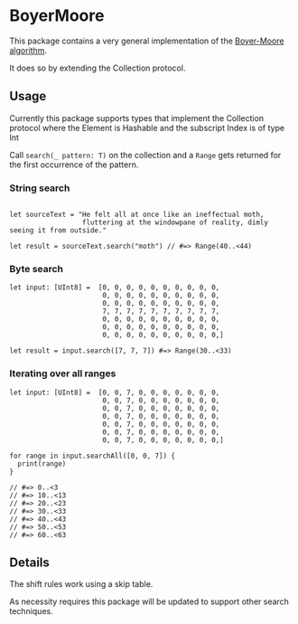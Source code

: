 # BoyerMoore

This package contains a very general implementation of the [Boyer-Moore algorithm](https://en.wikipedia.org/wiki/Boyer%E2%80%93Moore_string_search_algorithm).

It does so by extending the Collection protocol.

## Usage

Currently this package supports types that implement the Collection protocol where
the Element is Hashable and the subscript Index is of type Int

Call `search(_ pattern: T)` on the collection and a `Range` gets returned for
the first occurrence of the pattern.

### String search
```

let sourceText = "He felt all at once like an ineffectual moth,
                  fluttering at the windowpane of reality, dimly seeing it from outside."

let result = sourceText.search("moth") // #=> Range(40..<44)

```

### Byte search

```
let input: [UInt8] =  [0, 0, 0, 0, 0, 0, 0, 0, 0, 0,
                       0, 0, 0, 0, 0, 0, 0, 0, 0, 0,
                       0, 0, 0, 0, 0, 0, 0, 0, 0, 0,
                       7, 7, 7, 7, 7, 7, 7, 7, 7, 7,
                       0, 0, 0, 0, 0, 0, 0, 0, 0, 0,
                       0, 0, 0, 0, 0, 0, 0, 0, 0, 0,
                       0, 0, 0, 0, 0, 0, 0, 0, 0, 0,]

let result = input.search([7, 7, 7]) #=> Range(30..<33)

```

### Iterating over all ranges

```
let input: [UInt8] =  [0, 0, 7, 0, 0, 0, 0, 0, 0, 0,
                       0, 0, 7, 0, 0, 0, 0, 0, 0, 0,
                       0, 0, 7, 0, 0, 0, 0, 0, 0, 0,
                       0, 0, 7, 0, 0, 0, 0, 0, 0, 0,
                       0, 0, 7, 0, 0, 0, 0, 0, 0, 0,
                       0, 0, 7, 0, 0, 0, 0, 0, 0, 0,
                       0, 0, 7, 0, 0, 0, 0, 0, 0, 0,]

for range in input.searchAll([0, 0, 7]) {
  print(range)
}

// #=> 0..<3
// #=> 10..<13
// #=> 20..<23
// #=> 30..<33
// #=> 40..<43
// #=> 50..<53
// #=> 60..<63

```

## Details

The shift rules work using a skip table.

As necessity requires this package will be updated to support other search techniques.
